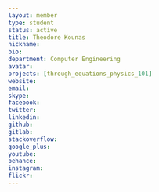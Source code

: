 ```yaml
---
layout: member
type: student
status: active
title: Theodore Kounas
nickname:
bio:
department: Computer Engineering
avatar:
projects: [through_equations_physics_101]
website:
email:
skype:
facebook:
twitter:
linkedin:
github:
gitlab:
stackoverflow:
google_plus:
youtube:
behance:
instagram:
flickr:
---
```

